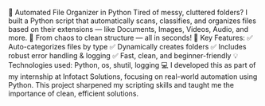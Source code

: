 🚀 Automated File Organizer in Python
 Tired of messy, cluttered folders? I built a Python script that automatically scans, classifies, and organizes files based on their extensions — like Documents, Images, Videos, Audio, and more.
📁 From chaos to clean structure — all in seconds!
🔧 Key Features:
 ✅ Auto-categorizes files by type
 ✅ Dynamically creates folders
 ✅ Includes robust error handling & logging
 ✅ Fast, clean, and beginner-friendly
💡 Technologies used: Python, os, shutil, logging
💻 I developed this as part of my internship at Infotact Solutions, focusing on real-world automation using Python. This project sharpened my scripting skills and taught me the importance of clean, efficient solutions.
